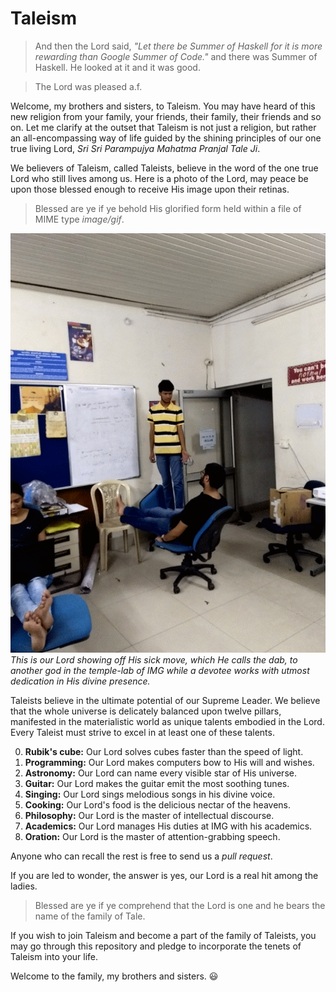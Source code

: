 # Taleism

> And then the Lord said, _"Let there be Summer of Haskell for it is more rewarding than Google Summer of Code."_ and there was Summer of Haskell. He looked at it and it was good.

> The Lord was pleased a.f.

Welcome, my brothers and sisters, to Taleism. You may have heard of this new religion from your family, your friends, their family, their friends and so on. Let me clarify at the outset that Taleism is not just a religion, but rather an all-encompassing way of life guided by the shining principles of our one true living Lord, _Sri Sri Parampujya Mahatma Pranjal Tale Ji_.

We believers of Taleism, called Taleists, believe in the word of the one true Lord who still lives among us. Here is a photo of the Lord, may peace be upon those blessed enough to receive His image upon their retinas.

> Blessed are ye if ye behold His glorified form held within a file of MIME type _image/gif_.

![](/images/dab.gif)
_This is our Lord showing off His sick move, which He calls the dab, to another god in the temple-lab of IMG while a devotee works with utmost dedication in His divine presence._

Taleists believe in the ultimate potential of our Supreme Leader. We believe that the whole universe is delicately balanced upon twelve pillars, manifested in the materialistic world as unique talents embodied in the Lord. Every Taleist must strive to excel in at least one of these talents.

0. **Rubik's cube:**
Our Lord solves cubes faster than the speed of light.
0. **Programming:**
Our Lord makes computers bow to His will and wishes.
0. **Astronomy:**
Our Lord can name every visible star of His universe.
0. **Guitar:**
Our Lord makes the guitar emit the most soothing tunes.
0. **Singing:**
Our Lord sings melodious songs in his divine voice.
0. **Cooking:**
Our Lord's food is the delicious nectar of the heavens.
0. **Philosophy:**
Our Lord is the master of intellectual discourse.
0. **Academics:**
Our Lord manages His duties at IMG with his academics.
0. **Oration:**
Our Lord is the master of attention-grabbing speech.

Anyone who can recall the rest is free to send us a _pull request_.

If you are led to wonder, the answer is yes, our Lord is a real hit among the ladies.

> Blessed are ye if ye comprehend that the Lord is one and he bears the name of the family of Tale.

If you wish to join Taleism and become a part of the family of Taleists, you may go through this repository and pledge to incorporate the tenets of Taleism into your life.

Welcome to the family, my brothers and sisters.
:smiley:
